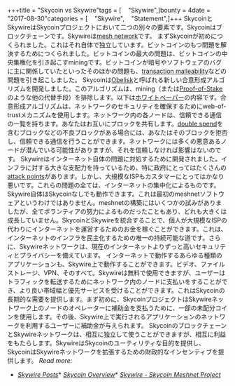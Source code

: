 +++title = "Skycoin vs Skywire"tags = [    "Skywire",]bounty = 4date = "2017-08-30"categories = [    "Skywire",    "Statement",]+++
SkycoinとSkywireはSkycoinプロジェクトにおいて二つの別々の要素です。Skycoinはブロックチェーンです。Skywireは[mesh network](https://en.wikipedia.org/wiki/Mesh_networking)です。
まずSkycoinが初めにつくられました。これはそれ自体で独立しています。ビットコインのもつ問題を解決するためにつくられました。ビットコインの最大の問題は、ビットコインの中央集権化を引き起こすminingです。ビットコインが暗号やソフトウェアのバグに主に関係していたといったそのほかの問題も、[transaction malleability](https://en.bitcoin.it/wiki/Transaction_Malleability)などの問題を引き起こしました。
Skycoinは[Obelisk](https://www.skycoin.net/whitepapers)と呼ばれる新しい合意形成アルゴリズムを開発しました。このアルゴリズムは、mining（または[Proof-of-Stake](https://en.wikipedia.org/wiki/Proof-of-stake)のような他の代替手段）を排除します。以下は[ホワイトペーパー](https://www.skycoin.net/whitepapers)の内容です。合意形成アルゴリズムは、ネットワークのセキュリティを確保するためにweb-of-trustメカニズムを使用します。ネットワーク内の各ノードは、信頼できる通信の一覧を持ちます。あなたはお互いにブロックを共有します。[double spend](https://en.wikipedia.org/wiki/Double-spending)を含むブロックなどの不良ブロックがある場合には、あなたはそのブロックを拒否し、信頼できる通信を行うことができます。ネットワークには多くの悪意あるノードが潜んでいる可能性がありますが、それを信頼しなければ影響はないのです。
Skywireはインターネット自体の問題に対処するために開発されました。インフラに対する大きな支配力を持っているため、特に政府にとってはたくさんの[attack points](https://en.wikipedia.org/wiki/BGP_hijacking)があります。しかし、大規模なISPもカスタマーにとってはかなり悪いです。これらの問題の全ては、インターネットの集中化によるものです。
Skywire自体はSkycoinなしでも動作できます。これは最初のmeshnetソフトウェアというわけではありません。meshnetの構築にはいくつかの試みがありましたが、全てボランティアの努力によるものだったこともあり、どれも大きくは成長していません。SkycoinとSkywireを統合することで、個人が大規模なISPの代わりにインターネットを運営するためのお金を稼ぐことができます。これは、インターネットのインフラを民主化するための唯一の持続可能な道です。さらに、Skywireネットワークは、現在のインターネットよりずっと高いセキュリティとプライバシーを備えています。
インターネットで動作するあらゆる種類のアプリケーションも、Skywire上で動作することができます。ビデオ、ファイルストレージ、VPN、そのすべて。Skywireは無料で使用できますが、ユーザーはトラフィックを転送するためにネットワーク内のノードに支払いをすることができ、より良い帯域幅と優先サービスを受けることができます。これはSkycoinの長期的な需要を提供します。まず初めに、SkycoinプロジェクトはSkywireネットワーク上のノードのオペレーターに補助金を支払うために、一部の未配分コインを使用します。その後、Skywire上で実行されるアプリケーションのネットワークを利用するユーザーに補助金が与えられます。
SkycoinのブロックチェーンとSkywireネットワークは、相互に独立して使うことができますが、相互に利益をもたらします。SkywireはSkycoinのユーティリティな目的を提供し、SkycoinはSkywireネットワークを拡張するための財政的なインセンティブを提供します。
*Read more:*
* *[Skywire Posts](/categories/skywire/)** *[Skycoin Overview](/overview/skycoin-overview/)** *[Skywire - Skycoin Meshnet Project](/overview/skywire---skycoin-meshnet-project/)*
